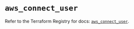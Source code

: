 # `aws_connect_user`

Refer to the Terraform Registry for docs: [`aws_connect_user`](https://registry.terraform.io/providers/hashicorp/aws/5.86.1/docs/resources/connect_user).
